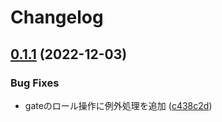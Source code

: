 # Changelog

## [0.1.1](https://github.com/BlueSheep2804/hack-discordbot/compare/v0.1.0...v0.1.1) (2022-12-03)


### Bug Fixes

* gateのロール操作に例外処理を追加 ([c438c2d](https://github.com/BlueSheep2804/hack-discordbot/commit/c438c2dc40f13f7ccc3267334581f38b4292cbe3))
